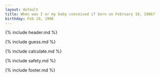 ```yaml
---
layout: default
title: When was I or my baby conceived if born on February 19, 1906?
birthday: Feb 19, 1906
---
```


{% include header.md %}

{% include guess.md %}

{% include calculate.md %}

{% include safety.md %}

{% include footer.md %}



